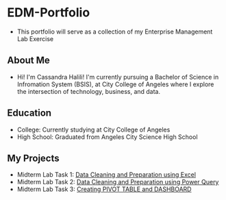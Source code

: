# EDM-Portfolio
- This portfolio will serve as a collection of my Enterprise Management Lab Exercise
## About Me
- Hi! I'm Cassandra Halili! I'm currently pursuing a Bachelor of Science in Infromation System (BSIS), at City College of Angeles where I explore the intersection of technology, business, and data.
## Education
- College: Currently studying at City College of Angeles
- High School: Graduated from Angeles City Science High School

## My Projects
- Midterm Lab Task 1: [Data Cleaning and Preparation using Excel](https://cmhalili.github.io/Midterm-Lab-Task-1/)
- Midterm Lab Task 2: [Data Cleaning and Preparation using Power Query](https://cmhalili.github.io/Midterm-Lab-Task-2/)
- Midterm Lab Task 3: [Creating PIVOT TABLE and DASHBOARD](https://cmhalili.github.io/Midterm-Lab-task-3/)
